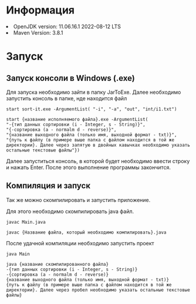 <h1>Информация</h1>
<lu>
  <li>OpenJDK version: 11.06.16.1 2022-08-12 LTS</li>
  <li>Maven Version: 3.8.1</li>
</lu>
<h1>Запуск</h1>
<h2>Запуск консоли в Windows (.exe)</h2>
<p>Для запуска необходимо зайти в папку JarToExe. Далее необходимо запустить консоль в папке, нде находится файл</p>

```
start sort-it.exe -ArgumentList( "-i", "-a", "out", "int/i1.txt")
```
```
start {название исполняемого файла}.exe -ArgumentList(
"-{тип данных сортировки (i - Integer, s - String)}",
"{-сортировка (a - normalm d - reverse)}",
"{название выходного файла (только имя, выходной формат - txt)}",
"{путь к файлу (в примере выше папка с файлом находится в той же директории}. Далее через запятую в двойных кавычках необходимо указать остальные текстовые файлы"})
```
<p>Далее запуститься консоль, в которой будет необходимо ввести строку и нажать Enter. После этого выполнение программы закончится.</p>
<h2>Компиляция и запуск</h2>
<p>Так же можно скомпилировать и запустить приложение.</p>
<p>Для этого необходимо скомпилировать java файл.</p>

```
javac Main.java
```

```
javac {Название файла, который необходимо компилировать}.java
```

<p>После удачной компиляции необходимо запустить проект</p>

```
java Main
```
```
java {название скомпилированного файла}
-{тип данных сортировки (i - Integer, s - String)}
-{сортировка (a - normalm d - reverse)}
{название выходного файла (только имя, выходной формат - txt)}
{путь к файлу (в примере выше папка с файлом находится в той же директории}. Далее через пробел необходимо указать остальные текстовые файлы}
```
